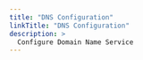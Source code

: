 ```yaml
---
title: "DNS Configuration"
linkTitle: "DNS Configuration"
description: >
  Configure Domain Name Service
---
```


